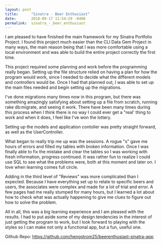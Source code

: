 ```yaml
---
layout: post
title:      "Sinatra - Beer Enthusiast"
date:       2018-09-17 11:54:29 -0400
permalink:  sinatra_-_beer_enthusiast
---
```


I am pleased to have finished the main framework for my Sinatra Portfolio Project. I found this project much easier than the CLI Data Gem Project in many ways, the main reason being that I was more comfortable using a local environment and was able to build the entire project correctly the first time. 

This project required some planning and work before the programming really began. Setting up the file structure relied on having a plan for how the program would work, since I needed to decide what the different models and controllers would be. Once I had that planned out, I was able to set up the main files needed and begin setting up the migrations. 

I've done migrations many times now in this program, but there was something amazingly satisfying about setting up a file from scratch, running rake db:migrate, and seeing it work. There have been many times during this process when I think there is no way I could ever get a "real' thing to work and when it does, I feel like I've won the lottery. 

Setting up the models and application contoller was pretty straight forward, as well as the UserController. 

What began to really trip me up was the sessions. A rogue "s" gave me hours of errors and filled my tables with broken information. Once I was finally able to fix the mistake and clear the tables so I was working with fresh information, progress continued.  It was rather fun to realize I could use SQL to see what the problems were, both at this moment and later on. I love when learning comes full circle. 

Adding in the third level of "Reviews" was more complicated than I expected. Because I have everything set up to relate to specific beers and users, the associates were complex and made for a lot of trial and error. A few pages had me really stumped for many hours, but I learned a lot about how to check what was actually happening to give me clues to figure out how to solve the problem. 

All in all, this was a big learning experience and I am pleased with the results. I had to put aside some of my design tendencies in the interest of just getting the program to work, but I look forward to playing with the styles so I can make not only a functional app, but a fun, useful one.

Github Repo: https://github.com/hengstrom25/beerenthusiast-sinatra-app
